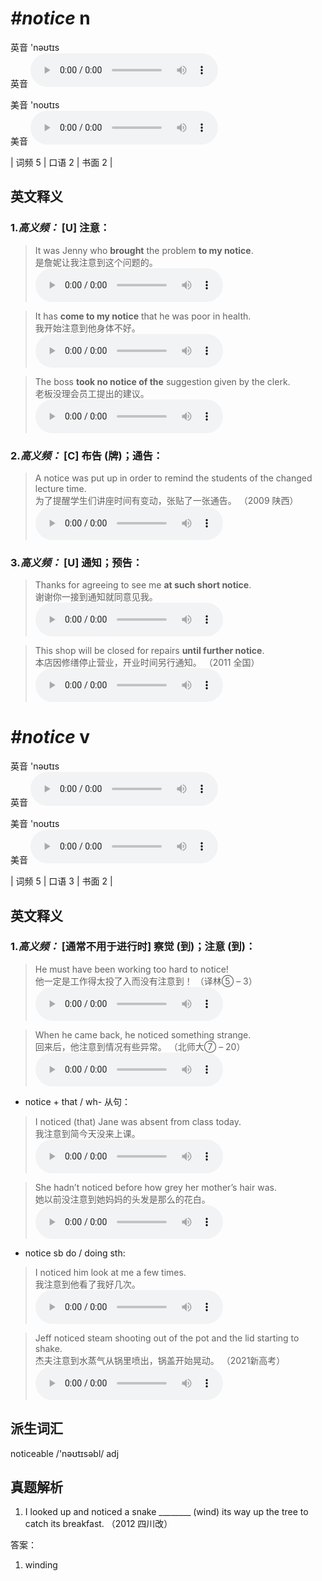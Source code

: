 # ***\#notice*** n
英音 'nəʊtɪs  
英音
<audio src="./media/notice-B.aac" controls="controls"></audio>

美音 'noʊtɪs  
美音
<audio src="./media/notice.aac" controls="controls"></audio>



| 词频 5 | 口语 2 | 书面 2 |  

英文释义
---
### 1.*高义频：* **[U] 注意：**  

 > It was Jenny who **brought** the problem **to my notice**.  
 > 是詹妮让我注意到这个问题的。    
<audio src="./media/notice-1.aac" controls="controls"></audio>

 > It has **come to my notice** that he was poor in health.  
 > 我开始注意到他身体不好。    
<audio src="./media/notice-2.aac" controls="controls"></audio>

 > The boss **took no notice of the** suggestion given by the clerk.  
 > 老板没理会员工提出的建议。    
<audio src="./media/The boss took no notice _AAC.aac" controls="controls"></audio>

### 2.*高义频：* **[C] 布告 (牌)；通告：**  

 > A notice was put up in order to remind the students of the changed lecture time.  
 > 为了提醒学生们讲座时间有变动，张贴了一张通告。  （2009 陕西）  
<audio src="./media/P298 notice1.aac" controls="controls"></audio>

### 3.*高义频：* **[U] 通知；预告：**  

 > Thanks for agreeing to see me **at such short notice**.  
 > 谢谢你一接到通知就同意见我。    
<audio src="./media/P298 notice2.aac" controls="controls"></audio>

 > This shop will be closed for repairs **until further notice**.    
 > 本店因修缮停止营业，开业时间另行通知。  （2011 全国）  
<audio src="./media/notice-5.aac" controls="controls"></audio>


# ***\#notice*** v
英音 'nəʊtɪs  
英音
<audio src="./media/notice-B.aac" controls="controls"></audio>

美音 'noʊtɪs  
美音
<audio src="./media/notice.aac" controls="controls"></audio>



| 词频 5 | 口语 3 | 书面 2 |  

英文释义
---
### 1.*高义频：* **[通常不用于进行时] 察觉 (到)；注意 (到)：**  

 > He must have been working too hard to notice!  
 > 他一定是工作得太投了入而没有注意到！  （译林⑤ – 3）  
<audio src="./media/notice-6.aac" controls="controls"></audio>

 > When he came back, he noticed something strange.  
 > 回来后，他注意到情况有些异常。  （北师大⑦ – 20）  
<audio src="./media/notice-7.aac" controls="controls"></audio>

- notice + that / wh- 从句：

 > I noticed (that) Jane was absent from class today.  
 > 我注意到简今天没来上课。    
<audio src="./media/I noticed that Jane was _AAC.aac" controls="controls"></audio>

 > She hadn’t noticed before how grey her mother’s hair was.  
 > 她以前没注意到她妈妈的头发是那么的花白。    
<audio src="./media/She hadn’t noticed _AAC.aac" controls="controls"></audio>

- notice sb do / doing sth:

 > I noticed him look at me a few times.   
 > 我注意到他看了我好几次。    
<audio src="./media/notice-11.aac" controls="controls"></audio>

 > Jeff noticed steam shooting out of the pot and the lid starting to shake.  
 > 杰夫注意到水蒸气从锅里喷出，锅盖开始晃动。  （2021新高考）  
<audio src="./media/Jeff noticed steam shooting out of the pot and the lid starting to shake2_AAC.aac" controls="controls"></audio>


派生词汇
---
noticeable /'nəʊtɪsəbl/ adj   

真题解析
---
1. I looked up and noticed a snake ________ (wind) its way up the tree to catch its breakfast.   （2012 四川改）  

答案：
1. winding  

